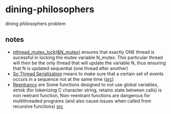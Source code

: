 # dining-philosophers
dining philosophers problem
## notes
- <ins>pthread_mutex_lock(&N_mutex)</ins> ensures that exactly ONE thread is sucessful in locking the mutex variable N_mutex.
This particular thread will then be the only thread that will update the variable N, thus ensuring that N is updated sequential (one thread after another)
- <ins>So Thread Serialization</ins> means to make sure that a certain set of events occurs in a sequence not at the same time [(src)](https://stackoverflow.com/questions/14654230/what-does-it-mean-by-thread-serialization-in-c#:~:text=So%20Thread%20Serialization%20means%20to,occur%20at%20the%20same%20time.)
- <ins>Reentrancy</ins> are Some functions designed to not use global variables, strtok (for tokenizing C character string, retains state between
calls) is non reetrant function, Non-reentrant functions are dangerous for multithreaded programs (and also cause issues when called from recursive functions) [src](http://www.cs.jhu.edu/~phi/csf/slides/lecture-threads.pdf)

